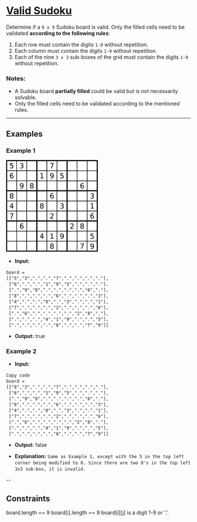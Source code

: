 # [Valid Sudoku](https://leetcode.com/problems/valid-sudoku/)

Determine if a `9 x 9` Sudoku board is valid. Only the filled cells need to be validated **according to the following rules**:

1. Each row must contain the digits `1-9` without repetition.
2. Each column must contain the digits `1-9` without repetition.
3. Each of the nine `3 x 3` sub-boxes of the grid must contain the digits `1-9` without repetition.

### Notes:
- A Sudoku board **partially filled** could be valid but is not necessarily solvable.
- Only the filled cells need to be validated according to the mentioned rules.

---

## Examples

### Example 1
![Example 1 Graph](../../Image/36.png)

- **Input:**  
```plaintext
board = 
[["5","3",".",".","7",".",".",".","."],
 ["6",".",".","1","9","5",".",".","."],
 [".","9","8",".",".",".",".","6","."],
 ["8",".",".",".","6",".",".",".","3"],
 ["4",".",".","8",".","3",".",".","1"],
 ["7",".",".",".","2",".",".",".","6"],
 [".","6",".",".",".",".","2","8","."],
 [".",".",".","4","1","9",".",".","5"],
 [".",".",".",".","8",".",".","7","9"]]
 ```

- **Output:** true


### Example 2
- **Input:**  
```plaintext
Copy code
board = 
[["8","3",".",".","7",".",".",".","."],
 ["6",".",".","1","9","5",".",".","."],
 [".","9","8",".",".",".",".","6","."],
 ["8",".",".",".","6",".",".",".","3"],
 ["4",".",".","8",".","3",".",".","1"],
 ["7",".",".",".","2",".",".",".","6"],
 [".","6",".",".",".",".","2","8","."],
 [".",".",".","4","1","9",".",".","5"],
 [".",".",".",".","8",".",".","7","9"]]
 ```

- **Output:** false

- **Explanation:** ```Same as Example 1, except with the 5 in the top left corner being modified to 8. Since there are two 8's in the top left 3x3 sub-box, it is invalid.```

--

## Constraints 
board.length == 9
board[i].length == 9
board[i][j] is a digit 1-9 or '.'.